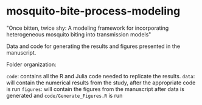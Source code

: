 # mosquito-bite-process-modeling
"Once bitten, twice shy: A modeling framework for incorporating heterogeneous mosquito biting into transmission models"

Data and code for generating the results and figures presented in the manuscript.

Folder organization:

`code`: contains all the R and Julia code needed to replicate the results.
`data`: will contain the numerical results from the study, after the appropriate code is run
`figures`: will contain the figures from the manuscript after data is generated and `code/Generate_Figures.R` is run
